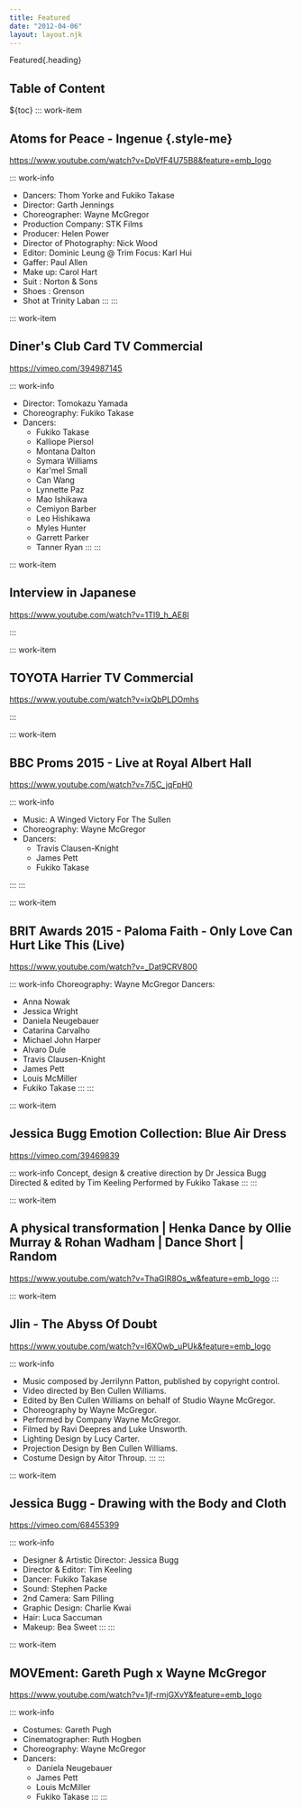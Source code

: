 ```yaml
---
title: Featured
date: "2012-04-06"
layout: layout.njk
---
```

Featured{.heading}

## Table of Content
${toc}
::: work-item
## Atoms for Peace - Ingenue {.style-me}

https://www.youtube.com/watch?v=DpVfF4U75B8&feature=emb_logo

::: work-info
- Dancers: Thom Yorke and Fukiko Takase
- Director: Garth Jennings
- Choreographer: Wayne McGregor
- Production Company: STK Films
- Producer: Helen Power
- Director of Photography: Nick Wood
- Editor: Dominic Leung @ Trim Focus: Karl Hui
- Gaffer: Paul Allen
- Make up: Carol Hart
- Suit : Norton & Sons
- Shoes : Grenson
- Shot at Trinity Laban
:::
:::

::: work-item
## Diner's Club Card TV Commercial

https://vimeo.com/394987145

::: work-info
- Director: Tomokazu Yamada
- Choreography: Fukiko Takase
- Dancers:
  - Fukiko Takase
  - Kalliope Piersol
  - Montana Dalton
  - Symara Williams
  - Kar'mel Small
  - Can Wang
  - Lynnette Paz
  - Mao Ishikawa
  - Cemiyon Barber
  - Leo Hishikawa
  - Myles Hunter
  - Garrett Parker
  - Tanner Ryan
:::
:::

::: work-item
## Interview in Japanese

https://www.youtube.com/watch?v=1TI9_h_AE8I

:::

::: work-item
## TOYOTA Harrier TV Commercial

https://www.youtube.com/watch?v=ixQbPLDOmhs

:::

::: work-item
## BBC Proms 2015 - Live at Royal Albert Hall

https://www.youtube.com/watch?v=7i5C_jqFpH0

::: work-info
- Music: A Winged Victory For The Sullen  
- Choreography: Wayne McGregor
- Dancers:
  - Travis Clausen-Knight
  - James Pett
  - Fukiko Takase

:::
:::

::: work-item
## BRIT Awards 2015 - Paloma Faith - Only Love Can Hurt Like This (Live)

https://www.youtube.com/watch?v=_Dat9CRV800

::: work-info
Choreography: Wayne McGregor
Dancers:
- Anna Nowak
- Jessica Wright
- Daniela Neugebauer
- Catarina Carvalho
- Michael John Harper
- Alvaro Dule
- Travis Clausen-Knight
- James Pett
- Louis McMiller
- Fukiko Takase
:::
:::

::: work-item
## Jessica Bugg Emotion Collection: Blue Air Dress

https://vimeo.com/39469839

::: work-info
Concept, design & creative direction by Dr Jessica Bugg
Directed & edited by Tim Keeling
Performed by Fukiko Takase
:::
:::

::: work-item
## A physical transformation | Henka Dance by Ollie Murray & Rohan Wadham | Dance Short | Random

https://www.youtube.com/watch?v=ThaGlR8Os_w&feature=emb_logo
:::

::: work-item
## Jlin - The Abyss Of Doubt

https://www.youtube.com/watch?v=l6XOwb_uPUk&feature=emb_logo

::: work-info
- Music composed by Jerrilynn Patton, published by copyright control.
- Video directed by Ben Cullen Williams.
- Edited by Ben Cullen Williams on behalf of Studio Wayne McGregor.
- Choreography by Wayne McGregor.
- Performed by Company Wayne McGregor.
- Filmed by Ravi Deepres and Luke Unsworth.
- Lighting Design by Lucy Carter.
- Projection Design by Ben Cullen Williams.
- Costume Design by Aitor Throup.
:::
:::

::: work-item
## Jessica Bugg - Drawing with the Body and Cloth

https://vimeo.com/68455399

::: work-info
- Designer & Artistic Director: Jessica Bugg
- Director & Editor: Tim Keeling
- Dancer: Fukiko Takase
- Sound: Stephen Packe
- 2nd Camera: Sam Pilling
- Graphic Design: Charlie Kwai
- Hair: Luca Saccuman
- Makeup: Bea Sweet
:::
:::

::: work-item
## MOVEment: Gareth Pugh x Wayne McGregor

https://www.youtube.com/watch?v=1jf-rmjGXvY&feature=emb_logo

::: work-info
- Costumes: Gareth Pugh
- Cinematographer: Ruth Hogben
- Choreography: Wayne McGregor
- Dancers:  
  - Daniela Neugebauer
  - James Pett
  - Louis McMiller
  - Fukiko Takase
:::
:::
